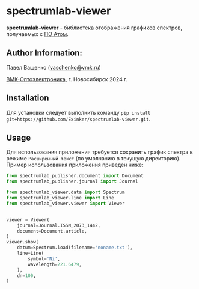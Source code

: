 # spectrumlab-viewer

**spectrumlab-viewer** - библиотека отображения графиков спектров, получаемых с [ПО Атом](https://www.vmk.ru/product/programmnoe_obespechenie/atom.html).


## Author Information:
Павел Ващенко (vaschenko@vmk.ru)

[ВМК-Оптоэлектроника](https://www.vmk.ru/), г. Новосибирск 2024 г.


## Installation
Для установки следует выполнить команду `pip install git+https://github.com/Exinker/spectrumlab-viewer.git`.


## Usage
Для использования приложения требуется сохранить график спектра в режиме `Расширенный текст` (по умолчанию в текущую директорию).
Пример использования приложения приведен ниже:
```python
from spectrumlab_publisher.document import Document
from spectrumlab_publisher.journal import Journal

from spectrumlab_viewer.data import Spectrum
from spectrumlab_viewer.line import Line
from spectrumlab_viewer.viewer import Viewer


viewer = Viewer(
    journal=Journal.ISSN_2073_1442,
    document=Document.article,
)
viewer.show(
    datum=Spectrum.load(filename='noname.txt'),
    line=Line(
        symbol='Ni',
        wavelength=221.6479,
    ),
    dn=100,
)

```
